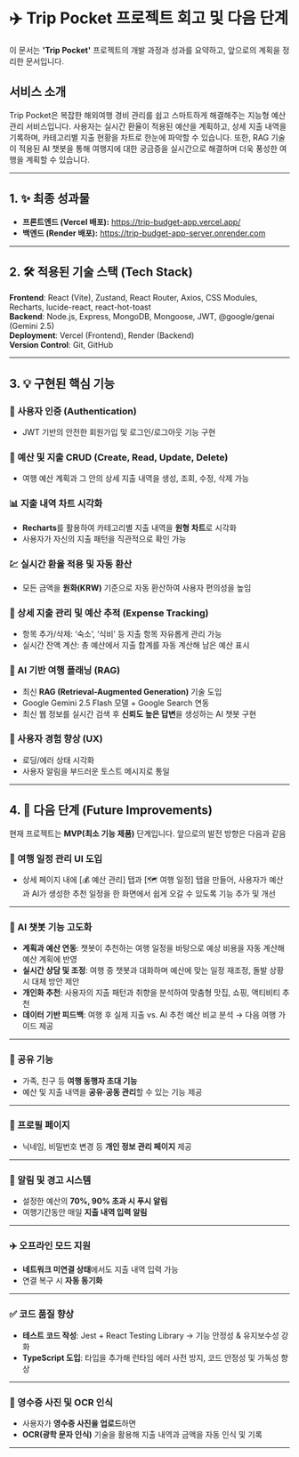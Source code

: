 # ✈️ Trip Pocket 프로젝트 회고 및 다음 단계

이 문서는 **'Trip Pocket'** 프로젝트의 개발 과정과 성과를 요약하고, 앞으로의 계획을 정리한 문서입니다.

## 서비스 소개
Trip Pocket은 복잡한 해외여행 경비 관리를 쉽고 스마트하게 해결해주는 지능형 예산 관리 서비스입니다. 사용자는 실시간 환율이 적용된 예산을 계획하고, 상세 지출 내역을 기록하며, 카테고리별 지출 현황을 차트로 한눈에 파악할 수 있습니다. 또한, RAG 기술이 적용된 AI 챗봇을 통해 여행지에 대한 궁금증을 실시간으로 해결하며 더욱 풍성한 여행을 계획할 수 있습니다.

---

## 1. ✨ 최종 성과물

- **프론트엔드 (Vercel 배포):** https://trip-budget-app.vercel.app/
- **백엔드 (Render 배포):** https://trip-budget-app-server.onrender.com  

---

## 2. 🛠️ 적용된 기술 스택 (Tech Stack)

**Frontend**: React (Vite), Zustand, React Router, Axios, CSS Modules, Recharts, lucide-react, react-hot-toast  
**Backend**: Node.js, Express, MongoDB, Mongoose, JWT, @google/genai (Gemini 2.5)  
**Deployment**: Vercel (Frontend), Render (Backend)  
**Version Control**: Git, GitHub  

---

## 3. 💡 구현된 핵심 기능

### 🔐 사용자 인증 (Authentication)
- JWT 기반의 안전한 회원가입 및 로그인/로그아웃 기능 구현  

### 📔 예산 및 지출 CRUD (Create, Read, Update, Delete)
- 여행 예산 계획과 그 안의 상세 지출 내역을 생성, 조회, 수정, 삭제 가능

### 📊 지출 내역 차트 시각화
- **Recharts**를 활용하여 카테고리별 지출 내역을 **원형 차트**로 시각화  
- 사용자가 자신의 지출 패턴을 직관적으로 확인 가능

### 💹 실시간 환율 적용 및 자동 환산
- 모든 금액을 **원화(KRW)** 기준으로 자동 환산하여 사용자 편의성을 높임 

### 💸 상세 지출 관리 및 예산 추적 (Expense Tracking)
- 항목 추가/삭제: ‘숙소’, ‘식비’ 등 지출 항목 자유롭게 관리 가능  
- 실시간 잔액 계산: 총 예산에서 지출 합계를 자동 계산해 남은 예산 표시

### 🤖 AI 기반 여행 플래닝 (RAG)
- 최신 **RAG (Retrieval-Augmented Generation)** 기술 도입  
- Google Gemini 2.5 Flash 모델 + Google Search 연동  
- 최신 웹 정보를 실시간 검색 후 **신뢰도 높은 답변**을 생성하는 AI 챗봇 구현

### 🎨 사용자 경험 향상 (UX)
- 로딩/에러 상태 시각화  
- 사용자 알림을 부드러운 토스트 메시지로 통일  

---

## 4. 🚀 다음 단계 (Future Improvements)

현재 프로젝트는 **MVP(최소 기능 제품)** 단계입니다. 앞으로의 발전 방향은 다음과 같음

### 📅 여행 일정 관리 UI 도입

- 상세 페이지 내에 [💰 예산 관리] 탭과 [🗺️ 여행 일정] 탭을 만들어, 사용자가 예산과 AI가 생성한 추천 일정을 한 화면에서 쉽게 오갈 수 있도록 기능 추가 및 개선

---

### 🤖 AI 챗봇 기능 고도화
- **계획과 예산 연동**: 챗봇이 추천하는 여행 일정을 바탕으로 예상 비용을 자동 계산해 예산 계획에 반영  
- **실시간 상담 및 조정**: 여행 중 챗봇과 대화하며 예산에 맞는 일정 재조정, 돌발 상황 시 대체 방안 제안  
- **개인화 추천**: 사용자의 지출 패턴과 취향을 분석하여 맞춤형 맛집, 쇼핑, 액티비티 추천  
- **데이터 기반 피드백**: 여행 후 실제 지출 vs. AI 추천 예산 비교 분석 → 다음 여행 가이드 제공  

---

### 🤝 공유 기능
- 가족, 친구 등 **여행 동행자 초대 기능**  
- 예산 및 지출 내역을 **공유·공동 관리**할 수 있는 기능 제공  

---

### 👤 프로필 페이지
- 닉네임, 비밀번호 변경 등 **개인 정보 관리 페이지** 제공  

---

### 🔔 알림 및 경고 시스템
- 설정한 예산의 **70%, 90% 초과 시 푸시 알림**  
- 여행기간동안 매일 **지출 내역 입력 알림**  

---

### ✈️ 오프라인 모드 지원
- **네트워크 미연결 상태**에서도 지출 내역 입력 가능  
- 연결 복구 시 **자동 동기화**  

---

### ✅ 코드 품질 향상
- **테스트 코드 작성**: Jest + React Testing Library → 기능 안정성 & 유지보수성 강화  
- **TypeScript 도입**: 타입을 추가해 런타임 에러 사전 방지, 코드 안정성 및 가독성 향상  

---

### 📸 영수증 사진 및 OCR 인식
- 사용자가 **영수증 사진을 업로드**하면  
- **OCR(광학 문자 인식)** 기술을 활용해 지출 내역과 금액을 자동 인식 및 기록  

---
